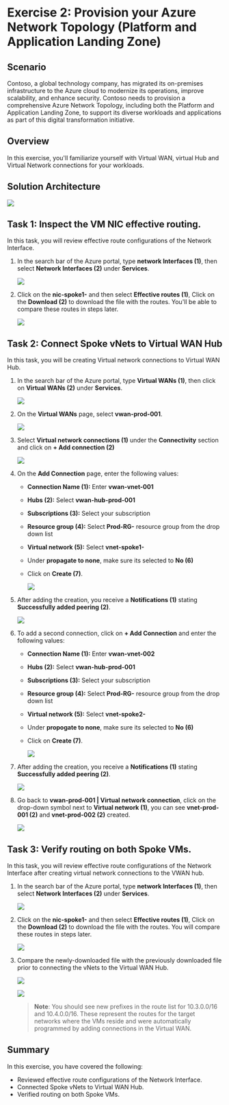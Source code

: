 # Exercise 2: Provision your Azure Network Topology (Platform and Application Landing Zone)

## Scenario 

Contoso, a global technology company, has migrated its on-premises infrastructure to the Azure cloud to modernize its operations, improve scalability, and enhance security. Contoso needs to provision a comprehensive Azure Network Topology, including both the Platform and Application Landing Zone, to support its diverse workloads and applications as part of this digital transformation initiative.

## Overview

In this exercise, you'll familiarize yourself with Virtual WAN, virtual Hub and Virtual Network connections for your workloads.

## Solution Architecture

  ![](./Media/exercise-2arch.png)
  
## Task 1: Inspect the VM NIC effective routing. 

In this task, you will review effective route configurations of the Network Interface.

1. In the search bar of the Azure portal, type **network Interfaces (1)**, then select **Network Interfaces (2)** under **Services**.

     ![](./Media/102-4.png)
     
1. Click on the **nic-spoke1-<inject key="DeploymentID" enableCopy="false"/>** and then select **Effective routes (1)**, Click on the **Download (2)** to download the file with the routes. You'll be able to compare these routes in steps later.

    ![](./Media/101-1.png)
 
## Task 2: Connect Spoke vNets to Virtual WAN Hub

In this task, you will be creating Virtual network connections to Virtual WAN Hub.

1. In the search bar of the Azure portal, type **Virtual WANs (1)**, then click on **Virtual WANs (2)** under **Services**.

      ![](./Media/102-5.png) 

11. On the **Virtual WANs** page, select **vwan-prod-001**.

      ![](./Media/102-6.png)

13. Select **Virtual network connections (1)** under the **Connectivity** section and click on **+ Add connection (2)**

      ![](./Media/09.png)

14. On the **Add Connection** page, enter the following values:

    - **Connection Name (1):** Enter **vwan-vnet-001**

    - **Hubs (2):** Select **vwan-hub-prod-001**

    - **Subscriptions (3):** Select your subscription
    
    - **Resource group (4):** Select **Prod-RG-<inject key="DeploymentID" enableCopy="false"/>** resource group from the drop down list

    - **Virtual network (5):** Select **vnet-spoke1-<inject key="DeploymentID" enableCopy="false"/>**
    - Under **propagate to none**, make sure its selected to **No (6)**
    - Click on **Create (7)**.

        ![](./Media/101-2.png)

15. After adding the creation, you receive a **Notifications (1)** stating **Successfully added peering (2)**.

    ![](./Media/101-3.png)

16. To add a second connection, click on **+ Add Connection** and enter the following values:

     - **Connection Name (1):** Enter **vwan-vnet-002**

     - **Hubs (2):** Select **vwan-hub-prod-001**

     - **Subscriptions (3):** Select your subscription
    
     - **Resource group (4):** Select **Prod-RG-<inject key="DeploymentID" enableCopy="false"/>** resource group from the drop down list

     - **Virtual network (5):** Select **vnet-spoke2-<inject key="DeploymentID" enableCopy="false"/>**
       
     - Under **propogate to none**, make sure its selected to **No (6)**
       
     - Click on **Create (7)**.
    
          ![](./Media/101-4.png)

1. After adding the creation, you receive a **Notifications (1)** stating **Successfully added peering (2)**.

     ![](./Media/101-5.png)

1. Go back to **vwan-prod-001 | Virtual network connection**, click on the drop-down symbol next to **Virtual network (1)**, you can see **vnet-prod-001 (2)** and **vnet-prod-002 (2)** created.

    ![](./Media/102-7.png)

## Task 3: Verify routing on both Spoke VMs.

In this task, you will review effective route configurations of the Network Interface after creating virtual network connections to the VWAN hub.

1. In the search bar of the Azure portal, type **network Interfaces (1)**, then select **Network Interfaces (2)** under **Services**.

     ![](./Media/102-4.png)
     
1. Click on the **nic-spoke1-<inject key="DeploymentID" enableCopy="false"/>** and then select **Effective routes (1)**, Click on the **Download (2)** to download the file with the routes. You will compare these routes in steps later.

     ![](./Media/101-1.png)

1. Compare the newly-downloaded file with the previously downloaded file prior to connecting the vNets to the Virtual WAN Hub. 

     ![](./Media/102-8.png)
     
     ![](./Media/102-9.png)

   >**Note**: You should see new prefixes in the route list for 10.3.0.0/16 and 10.4.0.0/16. These represent the routes for the target networks where the VMs reside and were automatically programmed by adding connections in the Virtual WAN.

## Summary

In this exercise, you have covered the following:

- Reviewed effective route configurations of the Network Interface.
- Connected Spoke vNets to Virtual WAN Hub.
- Verified routing on both Spoke VMs.

